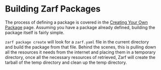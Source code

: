 # Building Zarf Packages

The process of defining a package is covered in the [Creating Your Own Package](../zarf-advanced/creating-your-own-package) page. Assuming you have a package already defined, building the package itself is fairly simple. 

`zarf package create` will look for a `zarf.yaml` file in the current directory and build the package from that file. Behind the scenes, this is pulling down all the resources it needs from the internet and placing them in a temporary directory, once all the necessary resources of retrieved, Zarf will create the tarball of the temp directory and clean up the temp directory.

